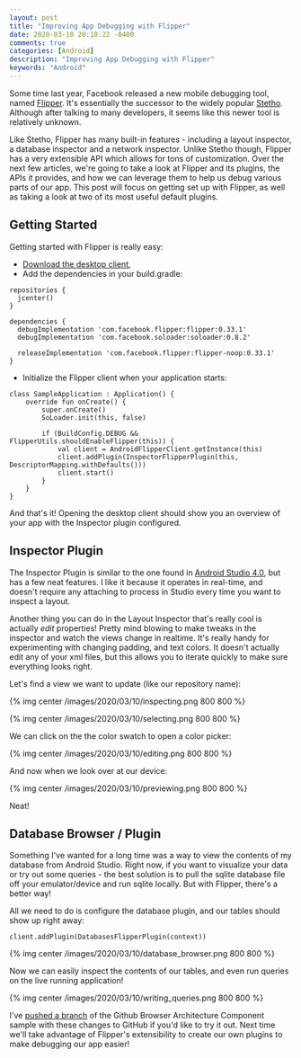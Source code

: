 ```yaml
---
layout: post
title: "Improving App Debugging with Flipper"
date: 2020-03-10 20:10:22 -0400
comments: true
categories: [Android]
description: "Improving App Debugging with Flipper"
keywords: "Android"
---
```


Some time last year, Facebook released a new mobile debugging tool, named [Flipper](https://fbflipper.com/). It's essentially the successor to the widely popular [Stetho](http://facebook.github.io/stetho/). Although after talking to many developers, it seems like this newer tool is relatively unknown. 

Like Stetho, Flipper has many built-in features - including a layout inspector, a database inspector and a network inspector. Unlike Stetho though, Flipper has a very extensible API which allows for tons of customization. Over the next few articles, we're going to take a look at Flipper and its plugins, the APIs it provides, and how we can leverage them to help us debug various parts of our app. This post will focus on getting set up with Flipper, as well as taking a look at two of its most useful default plugins.

## Getting Started

Getting started with Flipper is really easy:

- [Download the desktop client](https://fbflipper.com/),
- Add the dependencies in your build.gradle:
```
repositories {
  jcenter()
}

dependencies {
  debugImplementation 'com.facebook.flipper:flipper:0.33.1'
  debugImplementation 'com.facebook.soloader:soloader:0.8.2'

  releaseImplementation 'com.facebook.flipper:flipper-noop:0.33.1'
}
```
- Initialize the Flipper client when your application starts:
```
class SampleApplication : Application() {
    override fun onCreate() {
        super.onCreate()
        SoLoader.init(this, false)

        if (BuildConfig.DEBUG && FlipperUtils.shouldEnableFlipper(this)) {
            val client = AndroidFlipperClient.getInstance(this)
            client.addPlugin(InspectorFlipperPlugin(this, DescriptorMapping.withDefaults()))
            client.start()
        }
    }
}
```

And that's it! Opening the desktop client should show you an overview of your app with the Inspector plugin configured.

## Inspector Plugin

The Inspector Plugin is similar to the one found in [Android Studio 4.0](https://developer.android.com/studio/debug/layout-inspector), but has a few neat features. I like it because it operates in real-time, and doesn't require any attaching to process in Studio every time you want to inspect a layout.

Another thing you can do in the Layout Inspector that's really cool is actually _edit_ properties! Pretty mind blowing to make tweaks in the inspector and watch the views change in realtime. It's really handy for experimenting with changing padding, and text colors. It doesn't actually edit any of your xml files, but this allows you to iterate quickly to make sure everything looks right.

Let's find a view we want to update (like our repository name): 

{% img center /images/2020/03/10/inspecting.png 800 800 %}

{% img center /images/2020/03/10/selecting.png 800 800 %}

We can click on the the color swatch to open a color picker:

{% img center /images/2020/03/10/editing.png 800 800 %}

And now when we look over at our device:

{% img center /images/2020/03/10/previewing.png 800 800 %}

Neat!

## Database Browser / Plugin

Something I've wanted for a long time was a way to view the contents of my database from Android Studio. Right now, if you want to visualize your data or try out some queries - the best solution is to pull the sqlite database file off your emulator/device and run sqlite locally. But with Flipper, there's a better way!

All we need to do is configure the database plugin, and our tables should show up right away:

```
client.addPlugin(DatabasesFlipperPlugin(context))
```

{% img center /images/2020/03/10/database_browser.png 800 800 %}

Now we can easily inspect the contents of our tables, and even run queries on the live running application! 

{% img center /images/2020/03/10/writing_queries.png 800 800 %}

I've [pushed a branch](https://github.com/MichaelEvans/architecture-components-samples/commit/274ea5702cb5f10ea13012ce6d9fc6b6896f471e) of the Github Browser Architecture Component sample with these changes to GitHub if you'd like to try it out. Next time we'll take advantage of Flipper's extensibility to create our own plugins to make debugging our app easier!




